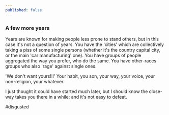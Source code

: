 ```yaml
---
published: false
---
```

### A few more years

Years are known for making people less prone to stand others, but in this case it's not a question of years.
You have the 'cities' which are collectively taking a piss of some single persons (whether it's the country capital city, or the main 'car manufacturing' one). You have groups of people aggregated the way you prefer, who do the same.
You have other-races groups who also 'rage' against single ones.

'We don't want yours!!!'
Your habit, you son, your way, your voice, your non-religion, your whatever.

I just thought it could have started much later, but I should know the close-way takes you there in a while: and it's not easy to defeat.


#disgusted